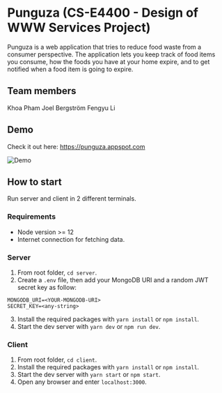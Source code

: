 # Punguza (CS-E4400 - Design of WWW Services Project)

Punguza is a web application that tries to reduce food waste from a consumer perspective. The application lets you keep track of food items you consume, how the foods you have at your home expire, and to get notified when a food item is going to expire.

## Team members

Khoa Pham
Joel Bergström
Fengyu Li

## Demo

Check it out here: https://punguza.appspot.com

![Demo](demo.gif)

## How to start

Run server and client in 2 different terminals.

### Requirements

- Node version >= 12
- Internet connection for fetching data.

### Server

1. From root folder, `cd server`.
2. Create a `.env` file, then add your MongoDB URI and a random JWT secret key as follow:

```
MONGODB_URI=<YOUR-MONGODB-URI>
SECRET_KEY=<any-string>
```

3. Install the required packages with `yarn install` or `npm install`.
4. Start the dev server with `yarn dev` or `npm run dev`.

### Client

1. From root folder, `cd client`.
2. Install the required packages with `yarn install` or `npm install`.
3. Start the dev server with `yarn start` or `npm start`.
4. Open any browser and enter `localhost:3000`.
